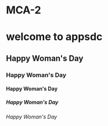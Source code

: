 # MCA-2
<h1>welcome to appsdc</h1>
<h2>Happy Woman's Day</h2>
<h3>Happy Woman's Day</h3>
<h4>Happy Woman's Day</h4>
<h5>Happy Woman's Day</h5>
<h6>Happy Woman's Day</h6>
